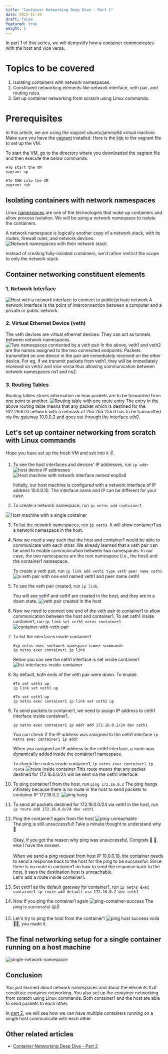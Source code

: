 ```yaml
---
title: "Container Networking Deep Dive - Part 1"
date: 2022-11-19
draft: false
featured: true
weight: 1
---
```


In part 1 of this series, we will demystify how a container communicates with the host and vice versa.

# Topics to be covered
1. Isolating containers with network namespaces.
2. Constituent networking elements like network interface, veth pair, and routing rules. 
3. Set up container networking from scratch using Linux commands.

# Prerequisites
In this article, we are using the vagrant ubuntu/jammy64 virtual machine. Make sure you have the 
[vagrant](https://developer.hashicorp.com/vagrant/downloads) installed.
Here is the [link](https://github.com/arihant-2310/Container-Networking-Deep-Dive/blob/main/1-single-network-namespace/Vagrantfile) to the vagrant
file to set up the VM.

To start the VM, go to the directory where you downloaded the vagrant file and then execute the below commands:
```shell
#To start the VM
vagrant up

#To SSH into the VM
vagrant ssh
```

## Isolating containers with network namespaces
Linux [namespaces](https://www.nginx.com/blog/what-are-namespaces-cgroups-how-do-they-work/) are one of the technologies that make up containers
and allow process isolation. 
We will be using a network namespace to isolate the containers.

A network namespace is logically another copy of a network stack, with its routes, firewall rules, and network devices.
![Network namespaces with their network stack](/images/blog/container-networking-deep-dive-p1/network-namespace.png)

Instead of creating fully-isolated containers, we'd rather restrict the scope to only the network stack.

## Container networking constituent elements

### 1. Network Interface
![Host with a network interface to connect to public/private network](/images/blog/container-networking-deep-dive-p1/network-interface.png)
A network interface is the point of interconnection between a computer and a private or public network.

### 2. Virtual Ethernet Device (veth)
The veth devices are virtual ethernet devices. They can act as tunnels between network namespaces.
![Two namespaces connected by a veth pair](/images/blog/container-networking-deep-dive-p1/veth-pair.png)
In the above, veth1 and veth2 are the names assigned to the two connected endpoints. Packets transmitted on one device in the pair are immediately
received on the other device. For eg, if we transmit packets from veth1, they will be immediately received on veth2 and vice versa thus allowing
communication between network namespaces ns1 and ns2.

### 3. Routing Tables
Routing tables stores information on how packets are to be forwarded from one point to another.
![Routing table with one route entry](/images/blog/container-networking-deep-dive-p1/routing-table.png)
The entry in the above routing table means that any packet which is destined for the 102.26.67.0 network with a netmask of 255.255.255.0 has to 
be transmitted via the gateway 10.0.0.2 and goes out through the interface eth0.

## Let's set up container networking from scratch with Linux commands

Hope you have set up the fresh VM and ssh into it ✌️.

1. To see the host interfaces and devices' IP addresses, run `ip addr`
![host device IP addresses](/images/blog/container-networking-deep-dive-p1/ip-addr.png)
![Host machine with network interface named enp0s8](/images/blog/container-networking-deep-dive-p1/host-machine-interface.png)

   Initially, our host machine is configured with a network interface of IP address 10.0.0.10. The interface name and IP can be different for 
your case.

2. To create a network namespace, run `ip netns add container1`  

![Host machine with a single container](/images/blog/container-networking-deep-dive-p1/host-machine-single-container.png)

3. To list the network namespaces, run `ip netns`. It will show container1 as a network namespace in the host.

4. Now we need a way such that the host and container1 would be able to communicate with each other. We already learned that a veth pair can be 
used to enable communication between two namespaces. In our case, the two namespaces are the root namespace (i.e., the host) and the container1 
namespace.

   To create a veth pair, run `ip link add veth1 type veth peer name ceth1`
   ![a veth pair with one end named veth1 and peer name ceth1](/images/blog/container-networking-deep-dive-p1/veth-cable.png)

5. To see the veth pair created, run `ip link`.

   You will see veth1 and ceth1 are created in the host, and they are in a down state.
   ![veth pair created in the host](/images/blog/container-networking-deep-dive-p1/veth-pair-bash.png)

6. Now we need to connect one end of the veth pair to container1 to allow communication between the host and container1.
   To set ceth1 inside container1, run `ip link set ceth1 netns container1`
![container-with-veth-pair](/images/blog/container-networking-deep-dive-p1/container-with-veth-pair.png)

7. To list the interfaces inside container1
   ```shell
   #ip netns exec <network namespace name> <command>
   ip netns exec container1 ip link
   ```
   Below you can see the ceth1 interface is set inside container1
![list-interfaces-inside-container](/images/blog/container-networking-deep-dive-p1/list-interfaces-inside-container.png)

8. By default, both ends of the veth pair were down. To enable
   ```shell
   #To set veth1 up
   ip link set veth1 up
   
   #To set ceth1 up
   ip netns exec container1 ip link set ceth1 up
   ```
   
9. To send packets to container1, we need to assign IP address to ceth1 interface inside container1.
   ```shell
   ip netns exec container1 ip addr add 172.16.0.2/24 dev ceth1
   ```
   You can check if the IP address was assigned to the ceth1 interface ```ip netns exec container1 ip addr```
   
   When you assigned an IP address to the ceth1 interface, a route was dynamically added inside the container1 namespace.
   
   To check the routes inside container1, ```ip netns exec container1 ip route```
   ![route inside container](/images/blog/container-networking-deep-dive-p1/route-inside-container.png)
   This route means that any packet destined for 172.16.0.0/24 will be sent via the ceth1 interface.

10. To ping container1 from the host, run `ping 172.16.0.2`
    The ping hangs infinitely because there is no route in the host to send packets to container IP 172.16.0.2.
    ![ping hang](/images/blog/container-networking-deep-dive-p1/ping-hang.png)

11. To send all packets destined for 172.16.0.0/24 via veth1 in the host, run `ip route add 172.16.0.0/24 dev veth1`

12. Ping the container1 again from the host
![ping-unreachable](/images/blog/container-networking-deep-dive-p1/ping-unreachable.png)  
The ping is still unsuccessful! Take a minute thought to understand why 🤔  
\
Okay, if you got the reason why ping was unsuccessful, Congrats 🥂 👏, else I have the answer.  
\
When we send a ping request from host IP 10.0.0.10, the container needs to send a response back to the host for the ping to be successful. Since   
there is no route in container1 on how to send the response back to the host, it says the destination host is unreachable. 
\
Let's add a route inside container1.  

13. Set ceth1 as the default gateway for container1, run `ip netns exec container1 ip route add default via 172.16.0.2 dev ceth1`

14. Now if you ping the container1 again
![ping-container-success](/images/blog/container-networking-deep-dive-p1/ping-container-success.png)
The ping is successful 😃✌️

15. Let's try to ping the host from the container1
![ping host success](/images/blog/container-networking-deep-dive-p1/ping-host-success.png)
voila 🎊😃, you made it.

## The final networking setup for a single container running on a host machine
![single-network-namespace](/images/blog/container-networking-deep-dive-p1/single-network-namespace.png)

## Conclusion
You just learned about network namespaces and about the elements that constitute container networking. You also set up the container networking 
from scratch using Linux commands. Both container1 and the host are able to send packets to each other.

In [part 2](/blog/container-networking-deep-dive-p2/), we will see how we can have multiple containers running on a single host communicate with each other.

## Other related articles
- [Container Networking Deep Dive - Part 2](/blog/container-networking-deep-dive-p2/)